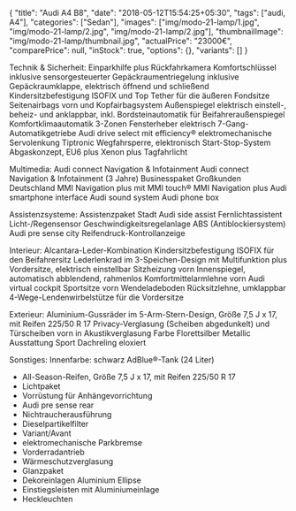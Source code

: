 {
    "title": "Audi A4 B8",
    "date": "2018-05-12T15:54:25+05:30",
    "tags": ["audi, A4"],
    "categories": ["Sedan"],
    "images": ["img/modo-21-lamp/1.jpg", "img/modo-21-lamp/2.jpg", "img/modo-21-lamp/2.jpg"],
    "thumbnailImage": "img/modo-21-lamp/thumbnail.jpg",
    "actualPrice": "23000€",
    "comparePrice": null,
    "inStock": true,
    "options": {},
    "variants": []
}

Technik & Sicherheit:
Einparkhilfe plus
Rückfahrkamera
Komfortschlüssel inklusive sensorgesteuerter Gepäckraumentriegelung inklusive Gepäckraumklappe, elektrisch öffnend und schließend
Kindersitzbefestigung ISOFIX und Top Tether für die äußeren Fondsitze
Seitenairbags vorn und Kopfairbagsystem
Außenspiegel elektrisch einstell-, beheiz- und anklappbar, inkl. Bordsteinautomatik für Beifahreraußenspiegel
Komfortklimaautomatik 3-Zonen
Fensterheber elektrisch
7-Gang-Automatikgetriebe
Audi drive select mit efficiency®
elektromechanische Servolenkung
Tiptronic
Wegfahrsperre, elektronisch
Start-Stop-System
Abgaskonzept, EU6 plus
Xenon plus
Tagfahrlicht

Multimedia:
Audi connect Navigation & Infotainment
Audi connect Navigation & Infotainment (3 Jahre)
Businesspaket Großkunden Deutschland
MMI Navigation plus mit MMI touch®
MMI Navigation plus
Audi smartphone interface
Audi sound system
Audi phone box

Assistenzsysteme:
Assistenzpaket Stadt
Audi side assist
Fernlichtassistent
Licht-/Regensensor
Geschwindigkeitsregelanlage
ABS (Antiblockiersystem)
Audi pre sense city
Reifendruck-Kontrollanzeige

Interieur:
Alcantara-Leder-Kombination
Kindersitzbefestigung ISOFIX für den Beifahrersitz
Lederlenkrad im 3-Speichen-Design mit Multifunktion plus
Vordersitze, elektrisch einstellbar
Sitzheizung vorn
Innenspiegel, automatisch abblendend, rahmenlos
Komfortmittelarmlehne vorn
Audi virtual cockpit
Sportsitze vorn
Wendeladeboden
Rücksitzlehne, umklappbar
4-Wege-Lendenwirbelstütze für die Vordersitze

Exterieur:
Aluminium-Gussräder im 5-Arm-Stern-Design, Größe 7,5 J x 17, mit Reifen 225/50 R 17
Privacy-Verglasung (Scheiben abgedunkelt) und Türscheiben vorn in Akustikverglasung
Farbe Florettsilber Metallic
Ausstattung Sport
Dachreling eloxiert

Sonstiges:
Innenfarbe: schwarz
AdBlue®-Tank (24 Liter)
* All-Season-Reifen, Größe 7,5 J x 17, mit Reifen 225/50 R 17
* Lichtpaket
* Vorrüstung für Anhängevorrichtung
* Audi pre sense rear
* Nichtraucherausführung
* Dieselpartikelfilter
* Variant/Avant
* elektromechanische Parkbremse
* Vorderradantrieb
* Wärmeschutzverglasung
* Glanzpaket
* Dekoreinlagen Aluminium Ellipse
* Einstiegsleisten mit Aluminiumeinlage
* Heckleuchten
